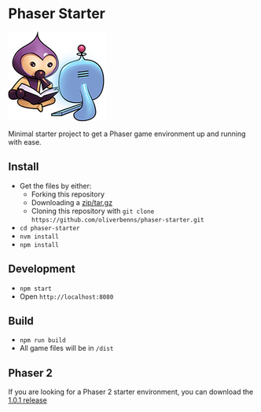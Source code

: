 # Phaser Starter

![Phaser avatar studying](./src/img/study.png)

Minimal starter project to get a Phaser game environment up and running with ease.

## Install
- Get the files by either:
  - Forking this repository
  - Downloading a [zip/tar.gz](https://github.com/oliverbenns/phaser-starter/releases)
  - Cloning this repository with `git clone https://github.com/oliverbenns/phaser-starter.git`
- `cd phaser-starter`
- `nvm install`
- `npm install`

## Development
- `npm start`
- Open `http://localhost:8080`

## Build
- `npm run build`
- All game files will be in `/dist`

## Phaser 2

If you are looking for a Phaser 2 starter environment, you can download the [1.0.1 release](https://github.com/oliverbenns/phaser-starter/releases/1.0.1)
